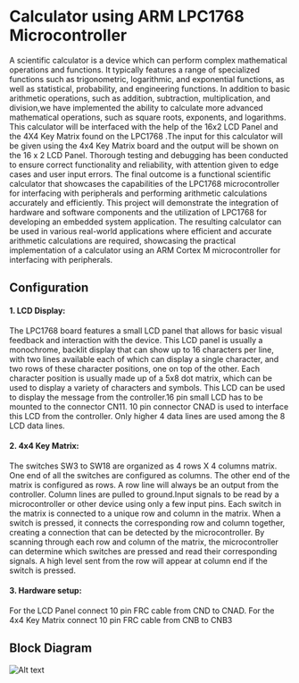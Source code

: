 
# Calculator using ARM LPC1768 Microcontroller

A scientific calculator is a device which can perform complex mathematical operations and functions. It typically features a range of specialized functions such as trigonometric, logarithmic, and exponential functions, as well as statistical, probability, and engineering functions.
In addition to basic arithmetic operations, such as addition, subtraction, multiplication, and division,we have implemented the ability to calculate more advanced mathematical operations, such as square roots, exponents, and logarithms.
This calculator will be interfaced with the help of the 16x2 LCD Panel and the 4X4 Key Matrix found on the LPC1768 .The input for this calculator will be given using the 4x4 Key Matrix board and the output will be shown on the 16 x 2 LCD Panel.
Thorough testing and debugging has been conducted to ensure correct functionality and reliability, with attention given to edge cases and user input errors. The final outcome is a functional scientific calculator that showcases the capabilities of the LPC1768 microcontroller for interfacing with peripherals and performing arithmetic calculations accurately and efficiently.
This project will demonstrate the integration of hardware and software components and the utilization of LPC1768 for developing an embedded system application. The resulting calculator can be used in various real-world applications where efficient and accurate arithmetic calculations are required, showcasing the practical implementation of a calculator using an ARM Cortex M microcontroller for interfacing with peripherals.


## Configuration

#### 1. LCD Display:
The LPC1768 board features a small LCD panel that allows for basic visual feedback and interaction with the device. This LCD panel is usually a monochrome, backlit display that can show up to 16 characters per line, with two lines available each of which can display a single character, and two rows of these character positions, one on top of the other. Each character position is usually made up of a 5x8 dot matrix, which can be used to display a variety of characters and symbols.
This LCD can be used to display the message from the controller.16 pin small LCD has to be mounted to the connector CN11. 10 pin connector CNAD is used to interface this LCD from the controller. Only higher 4 data lines are used among the 8 LCD data lines.


#### 2. 4x4 Key Matrix:
The switches SW3 to SW18 are organized as 4 rows X 4 columns matrix. One end of all the switches are configured as columns. The other end of the matrix is configured as rows. A row line will always be an output from the controller. Column lines are pulled to ground.Input signals to be read by a microcontroller or other device using only a few input pins.
Each switch in the matrix is connected to a unique row and column in the matrix. When a switch is pressed, it connects the corresponding row and column together, creating a connection that can be detected by the microcontroller. By scanning through each row and column of the matrix, the microcontroller can determine which switches are pressed and read their corresponding signals.
A high level sent from the row will appear at column end if the switch is pressed.

#### 3. Hardware setup:
For the LCD Panel connect 10 pin FRC cable from CND to CNAD. For the 4x4 Key Matrix connect 10 pin FRC cable from CNB to CNB3


## Block Diagram
![Alt text](https://www.exploreembedded.com/wiki/images/b/b8/LPC1768_4bit_LCD.PNG)

